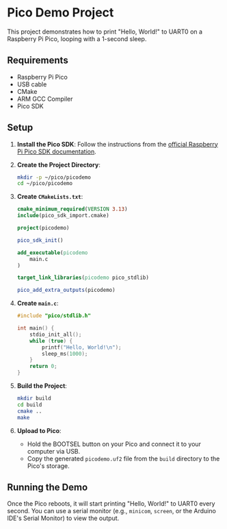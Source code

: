 # Pico Demo Project

This project demonstrates how to print "Hello, World!" to UART0 on a Raspberry Pi Pico, looping with a 1-second sleep.

## Requirements

- Raspberry Pi Pico
- USB cable
- CMake
- ARM GCC Compiler
- Pico SDK

## Setup

1. **Install the Pico SDK**: Follow the instructions from the [official Raspberry Pi Pico SDK documentation](https://github.com/raspberrypi/pico-sdk).

2. **Create the Project Directory**:
    ```sh
    mkdir -p ~/pico/picodemo
    cd ~/pico/picodemo
    ```

3. **Create `CMakeLists.txt`**:
    ```cmake
    cmake_minimum_required(VERSION 3.13)
    include(pico_sdk_import.cmake)

    project(picodemo)

    pico_sdk_init()

    add_executable(picodemo
        main.c
    )

    target_link_libraries(picodemo pico_stdlib)

    pico_add_extra_outputs(picodemo)
    ```

4. **Create `main.c`**:
    ```c
    #include "pico/stdlib.h"

    int main() {
        stdio_init_all();
        while (true) {
            printf("Hello, World!\n");
            sleep_ms(1000);
        }
        return 0;
    }
    ```

5. **Build the Project**:
    ```sh
    mkdir build
    cd build
    cmake ..
    make
    ```

6. **Upload to Pico**:
    - Hold the BOOTSEL button on your Pico and connect it to your computer via USB.
    - Copy the generated `picodemo.uf2` file from the `build` directory to the Pico's storage.

## Running the Demo

Once the Pico reboots, it will start printing "Hello, World!" to UART0 every second. You can use a serial monitor (e.g., `minicom`, `screen`, or the Arduino IDE's Serial Monitor) to view the output.